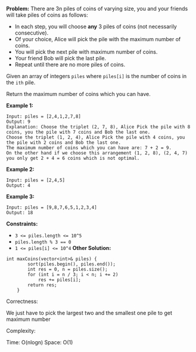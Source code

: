 **Problem:**
There are 3n piles of coins of varying size, you and your friends will take piles of coins as follows:

- In each step, you will choose **any** 3 piles of coins (not necessarily consecutive).
- Of your choice, Alice will pick the pile with the maximum number of coins.
- You will pick the next pile with maximum number of coins.
- Your friend Bob will pick the last pile.
- Repeat until there are no more piles of coins.

Given an array of integers `piles` where `piles[i]` is the number of coins in the `ith` pile.

Return the maximum number of coins which you can have.

 

**Example 1:**

```
Input: piles = [2,4,1,2,7,8]
Output: 9
Explanation: Choose the triplet (2, 7, 8), Alice Pick the pile with 8 coins, you the pile with 7 coins and Bob the last one.
Choose the triplet (1, 2, 4), Alice Pick the pile with 4 coins, you the pile with 2 coins and Bob the last one.
The maximum number of coins which you can have are: 7 + 2 = 9.
On the other hand if we choose this arrangement (1, 2, 8), (2, 4, 7) you only get 2 + 4 = 6 coins which is not optimal.
```

**Example 2:**

```
Input: piles = [2,4,5]
Output: 4
```

**Example 3:**

```
Input: piles = [9,8,7,6,5,1,2,3,4]
Output: 18
```

 

**Constraints:**

- `3 <= piles.length <= 10^5`
- `piles.length % 3 == 0`
- `1 <= piles[i] <= 10^4`
**Other Solution:**
```
int maxCoins(vector<int>& piles) {
        sort(piles.begin(), piles.end());
        int res = 0, n = piles.size();
        for (int i = n / 3; i < n; i += 2)
            res += piles[i];
        return res;
    }
```
Correctness:

We just have to pick the largest two and the smallest one pile to get maximum number

Complexity:

Time: O(nlogn)
Space: O(1)